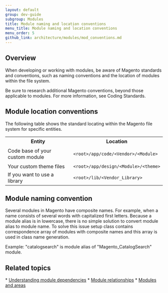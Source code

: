 ```yaml
---
layout: default
group: dev-guide
subgroup: Modules
title: Module naming and location conventions
menu_title: Module naming and location conventions
menu_order: 5
github_link: architecture/modules/mod_conventions.md
---
```


<h2 id="m2arch-module-conventions-overview"> Overview</h2>

When developing or working with modules, be aware of Magento standards and conventions, such as naming conventions and the location of modules within the file system.

Be sure to research additional Magento conventions, beyond those applicable to modules. For  more information, see Coding Standards.

<h2 id="m2arch-module-conventions-location"> Module location conventions</h2>

The following table shows the standard locating within the Magento file system for specific entities.

<div class="table-wrap"><table class="confluenceTable"><tbody><tr><th class="confluenceTh">Entity</th><th class="confluenceTh">Location</th></tr><tr><td class="confluenceTd">Code base of your custom module</td><td class="confluenceTd"><p><code>&lt;root&gt;/app/code/&lt;Vendor&gt;/&lt;Module&gt;</code></p><p> </p></td></tr><tr><td colspan="1" class="confluenceTd">Your custom theme files</td><td colspan="1" class="confluenceTd"><code>&lt;root&gt;/app/design/&lt;Module&gt;/&lt;theme&gt;</code></td></tr><tr><td colspan="1" class="confluenceTd">If you want to use a library</td><td colspan="1" class="confluenceTd"><code>&lt;root&gt;/lib/&lt;Vendor_Library&gt;</code></td></tr></tbody></table></div>

<h2 id="m2arch-module-conventions-location"> Module naming convention</h2>

Several modules in Magento have composite names. For example, when a name consists of several words with capitalized first letters. Because a module alias is in lowercase, there is no simple solution to convert module alias to module name. To solve this issue setup class contains correspondence array of modules with composite names and this array is used in class name generation.

Example: "catalogsearch" is module alias of "Magento_CatalogSearch" module.

<h2 id="m2arch-module-related"> Related topics</h2>
* <a href="{{ site.gdeurl }}architecture/modules/mod_depend.html">Understanding module dependencies</a>
* <a href="{{ site.gdeurl }}architecture/modules/mod_relationships.html">Module relationships</a>
* <a href="{{ site.gdeurl }}architecture/modules/mod_and_areas.html">Modules and areas</a>


